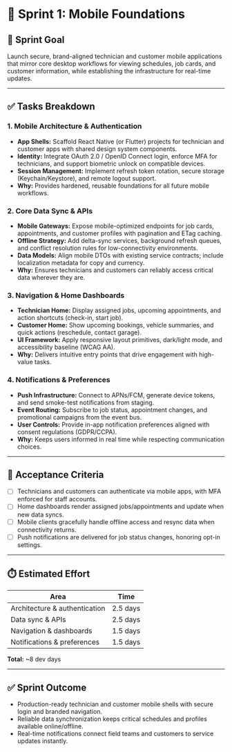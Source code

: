 # 🚀 Sprint 1: Mobile Foundations

## 🎯 Sprint Goal
Launch secure, brand-aligned technician and customer mobile applications that mirror core desktop workflows for viewing schedules, job cards, and customer information, while establishing the infrastructure for real-time updates.

---

## ✅ Tasks Breakdown

### 1. Mobile Architecture & Authentication
- **App Shells:** Scaffold React Native (or Flutter) projects for technician and customer apps with shared design system components.
- **Identity:** Integrate OAuth 2.0 / OpenID Connect login, enforce MFA for technicians, and support biometric unlock on compatible devices.
- **Session Management:** Implement refresh token rotation, secure storage (Keychain/Keystore), and remote logout support.
- **Why:** Provides hardened, reusable foundations for all future mobile workflows.

### 2. Core Data Sync & APIs
- **Mobile Gateways:** Expose mobile-optimized endpoints for job cards, appointments, and customer profiles with pagination and ETag caching.
- **Offline Strategy:** Add delta-sync services, background refresh queues, and conflict resolution rules for low-connectivity environments.
- **Data Models:** Align mobile DTOs with existing service contracts; include localization metadata for copy and currency.
- **Why:** Ensures technicians and customers can reliably access critical data wherever they are.

### 3. Navigation & Home Dashboards
- **Technician Home:** Display assigned jobs, upcoming appointments, and action shortcuts (check-in, start job).
- **Customer Home:** Show upcoming bookings, vehicle summaries, and quick actions (reschedule, contact garage).
- **UI Framework:** Apply responsive layout primitives, dark/light mode, and accessibility baseline (WCAG AA).
- **Why:** Delivers intuitive entry points that drive engagement with high-value tasks.

### 4. Notifications & Preferences
- **Push Infrastructure:** Connect to APNs/FCM, generate device tokens, and send smoke-test notifications from staging.
- **Event Routing:** Subscribe to job status, appointment changes, and promotional campaigns from the event bus.
- **User Controls:** Provide in-app notification preferences aligned with consent regulations (GDPR/CCPA).
- **Why:** Keeps users informed in real time while respecting communication choices.

---

## 📌 Acceptance Criteria
- [ ] Technicians and customers can authenticate via mobile apps, with MFA enforced for staff accounts.
- [ ] Home dashboards render assigned jobs/appointments and update when new data syncs.
- [ ] Mobile clients gracefully handle offline access and resync data when connectivity returns.
- [ ] Push notifications are delivered for job status changes, honoring opt-in settings.

---

## ⏱️ Estimated Effort
| Area | Time |
|------|------|
| Architecture & authentication | 2.5 days |
| Data sync & APIs | 2.5 days |
| Navigation & dashboards | 1.5 days |
| Notifications & preferences | 1.5 days |

**Total:** ~8 dev days

---

## ✅ Sprint Outcome
- Production-ready technician and customer mobile shells with secure login and branded navigation.
- Reliable data synchronization keeps critical schedules and profiles available online/offline.
- Real-time notifications connect field teams and customers to service updates instantly.
